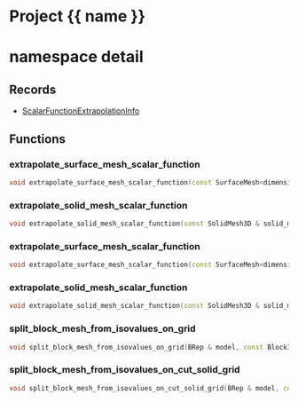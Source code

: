 <script setup>
import {useRoute} from 'vitepress'
const {path} = useRoute()
const tokens = path.split('/')
const words = tokens[2].split('-');
for (let i = 0; i < words.length; i++) {
    words[i] = words[i].charAt(0).toUpperCase() + words[i].slice(1);
    words[i] = words[i].replace('geode', 'Geode')
}
const name = words.join('-');
</script>
# Project {{ name }}

# namespace detail



## Records

* [ScalarFunctionExtrapolationInfo](ScalarFunctionExtrapolationInfo.md)


## Functions

### extrapolate_surface_mesh_scalar_function

```cpp
void extrapolate_surface_mesh_scalar_function(const SurfaceMesh<dimension> & surface_mesh, basic_string_view scalar_function_name, Span undefined_vertices)
```


### extrapolate_solid_mesh_scalar_function

```cpp
void extrapolate_solid_mesh_scalar_function(const SolidMesh3D & solid_mesh, basic_string_view scalar_function_name, Span undefined_vertices)
```


### extrapolate_surface_mesh_scalar_function

```cpp
void extrapolate_surface_mesh_scalar_function(const SurfaceMesh<dimension> & surface_mesh, const ScalarFunctionExtrapolationInfo & extrapolation_info)
```


### extrapolate_solid_mesh_scalar_function

```cpp
void extrapolate_solid_mesh_scalar_function(const SolidMesh3D & solid_mesh, const ScalarFunctionExtrapolationInfo & extrapolation_info)
```


### split_block_mesh_from_isovalues_on_grid

```cpp
void split_block_mesh_from_isovalues_on_grid(BRep & model, const Block3D & block, const TetrahedralSolid3D & block_mesh, VariableAttribute<double> & block_function_attribute, const ComputationGrid3D & grid, Span values_to_densify_around)
```


### split_block_mesh_from_isovalues_on_cut_solid_grid

```cpp
void split_block_mesh_from_isovalues_on_cut_solid_grid(BRep & model, const Block3D & block, const TetrahedralSolid3D & block_mesh, VariableAttribute<double> & block_function_attribute, const internal::CutSolidGrid & grid, Span values_to_densify_around)
```




